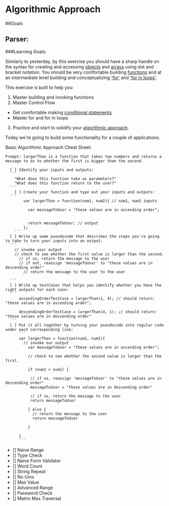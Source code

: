 # Algorithmic Approach

##Goals



## Parser:



###Learning Goals:

Similarly to yesterday, by this exercise you should have a sharp handle on the syntax for creating and accessing [objects](http://slides.com/telegraphprep/telegraphprepweek1#/2) and [arrays](http://slides.com/telegraphprep/telegraphprepweek1#/3) using dot and bracket notation. You should be very comfortable building [functions](http://slides.com/telegraphprep/telegraphprepweek1#/5) and at an intermediate level building and conceptualizing ['for'](http://slides.com/telegraphprep/telegraphprepweek1#/4) and ['for in loops'](http://slides.com/telegraphprep/telegraphprepweek1#/4).

This exercise is built to help you:

1. Master building and invoking functions
2. Master Control Flow
  * Get comfortable making [conditional statements](http://slides.com/telegraphprep/telegraphprepweek1#/4/34)
  * Master for and for in loops

3. Practice and start to solidify your [algorithmic approach](http://slides.com/telegraphprep/algorithms/#/).


Today we're going to build some functionality for a couple of applications.


  Basic Algorithmic Approach Cheat Sheet:
    
    Prompt: largerThan is a function that takes two numbers and returns a message to as to whether the first is bigger than the second.

      [ ] Identify your inputs and outputs:
      ```
        "What does this function take as parameters?"
        "What does this function return to the user?"
      ```
        [ ] Create your function and type out your inputs and outputs:
      ```
            var largerThan = function(num1, num2){ // num1, num2 inputs
              
              var messageToUser = "these values are in ascending order";

                
              return messageToUser; // output
            };
        ```
      [ ] Write up some pseudocode that describes the steps you're going to take to turn your inputs into an output:
      ```
        // invoke your output
        // check to see whether the first value is larger than the second.
          // if so, return the message to the user
          // if not, reassign 'messageToUser' to "these values are in descending order"
            // return the message to the user to the user

      ```
      [ ] Write up testCases that helps you identify whether you have the right outputs for each case:
      ```
          ascendingOrderTestCase = largerThan(1, 4); // should return: "these values are in ascending order";

          descendingOrderTestCase = largerThan(4, 1); // should return: "these values are in descending order"
      ```
      [ ] Put it all together by turning your pseudocode into regular code under each corresponding line:
          ```
          var largerThan = function(num1, num2){
            // invoke our output
              var messageToUser = "these values are in ascending order";

              // check to see whether the second value is larger than the first.

              if (num1 < num2) {

               // if so, reassign 'messageToUser' to "these values are in descending order"
               messageToUser = "these values are in descending order"
              
               // if so, return the message to the user
               return messageToUser

              } else {
                // return the message to the user                
                return messageToUser

              }

          }
          ```

* [] Naive Range
* [] Type Check
* [] Naive Form Validator
* [] Word Count
* [] String Repeat
* [] No Ums
* [] Max Value
* [] Advanced Range
* [] Password Check
* [] Matrix Max Traversal
